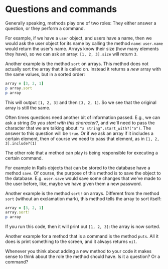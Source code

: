 # Questions and commands

Generally speaking, methods play one of two roles: They either answer a question,
or they perform a command.

For example, if we have a `user` object, and users have a name, then we would
ask the user object for its name by calling the method `name`: `user.name`
would return the user's name. Arrays know their size (how many elements they
have), so we can ask an array: `[1, 2, 3].size` will return `3`.

Another example is the method `sort` on arrays. This method does not actually
sort the array that it is called on. Instead it returns a *new* array with the
same values, but in a sorted order:

```ruby
array = [3, 2, 1]
p array.sort
p array
```

This will output `[1, 2, 3]` and then `[3, 2, 1]`. So we see that the original
array is still the same.

Often times questions need another bit of information passed. E.g., we can ask
a string *Do you start with this character?*, and we'll need to pass the
character that we are talking about: `"a string".start_with?("a")`. The answer
to this question will be `true`. Or if we ask an array if it includes a certain
element, then of course we need to pass that element, as in `[1, 2,
3].include?(1)`

The other role that a method can play is being responsible for executing a
certain command.

For example in Rails objects that can be stored to the database have a method
`save`. Of course, the purpose of this method is to save the object to the
database. E.g. `user.save` would save some changes that we've made to the user
before, like, maybe we have given them a new password.

Another example is the method `sort!` on arrays. Different from the method
`sort` (without an exclamation mark), this method tells the array to sort
itself:

```ruby
array = [3, 2, 1]
array.sort!
p array
```

If you run this code, then it will print out `[1, 2, 3]`: the array is now
sorted.

Another example for a method that is a command is the method `puts`. All it
does is print something to the screen, and it always returns `nil`.

Whenever you think about adding a new method to your code it makes sense to
think about the role the method should have. Is it a question? Or a command?
